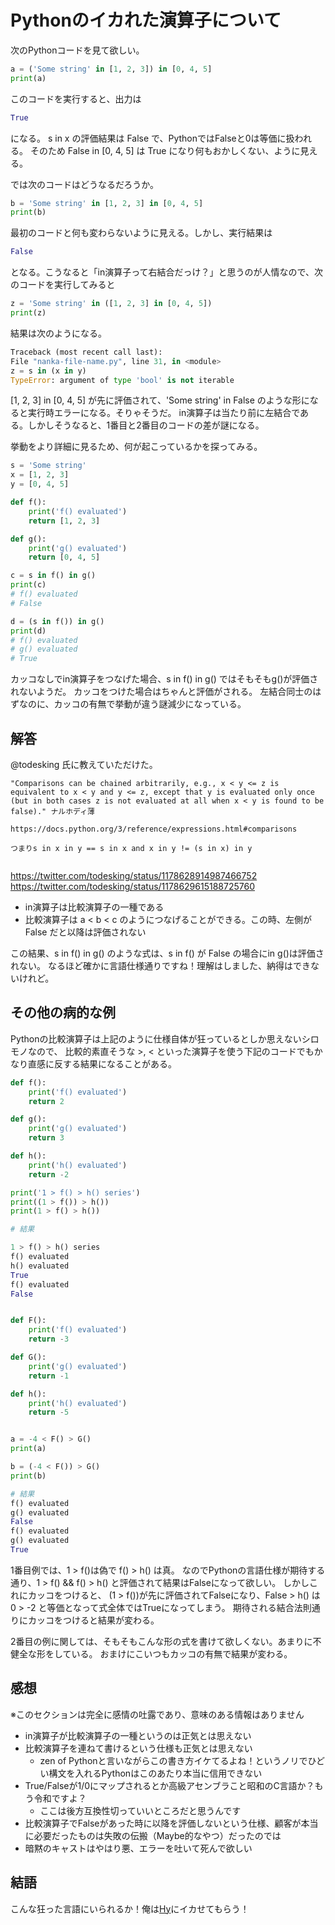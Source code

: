 # Pythonのイカれた演算子について

次のPythonコードを見て欲しい。

```python
a = ('Some string' in [1, 2, 3]) in [0, 4, 5]
print(a)
```

このコードを実行すると、出力は

```python
True
```

になる。 s in x の評価結果は False で、PythonではFalseと0は等価に扱われる。
そのため False in [0, 4, 5] は True になり何もおかしくない、ように見える。

では次のコードはどうなるだろうか。

```python
b = 'Some string' in [1, 2, 3] in [0, 4, 5]
print(b)
```

最初のコードと何も変わらないように見える。しかし、実行結果は

```python
False
```

となる。こうなると「in演算子って右結合だっけ？」と思うのが人情なので、次のコードを実行してみると

```python
z = 'Some string' in ([1, 2, 3] in [0, 4, 5])
print(z)
```

結果は次のようになる。

```python
Traceback (most recent call last):
File "nanka-file-name.py", line 31, in <module>
z = s in (x in y)
TypeError: argument of type 'bool' is not iterable
```

[1, 2, 3] in [0, 4, 5] が先に評価されて、'Some string' in False のような形になると実行時エラーになる。そりゃそうだ。
in演算子は当たり前に左結合である。しかしそうなると、1番目と2番目のコードの差が謎になる。

挙動をより詳細に見るため、何が起こっているかを探ってみる。

```python
s = 'Some string'
x = [1, 2, 3]
y = [0, 4, 5]

def f():
    print('f() evaluated')
    return [1, 2, 3]

def g():
    print('g() evaluated')
    return [0, 4, 5]

c = s in f() in g()
print(c)
# f() evaluated
# False

d = (s in f()) in g()
print(d)
# f() evaluated
# g() evaluated
# True
```

カッコなしでin演算子をつなげた場合、s in f() in g() ではそもそもg()が評価されないようだ。
カッコをつけた場合はちゃんと評価がされる。
左結合同士のはずなのに、カッコの有無で挙動が違う謎減少になっている。

## 解答

@todesking 氏に教えていただけた。

```text
"Comparisons can be chained arbitrarily, e.g., x < y <= z is equivalent to x < y and y <= z, except that y is evaluated only once (but in both cases z is not evaluated at all when x < y is found to be false)." ナルホディ薄

https://docs.python.org/3/reference/expressions.html#comparisons

つまりs in x in y == s in x and x in y != (s in x) in y


```

https://twitter.com/todesking/status/1178628914987466752
https://twitter.com/todesking/status/1178629615188725760


- in演算子は比較演算子の一種である
- 比較演算子は a < b < c のようにつなげることができる。この時、左側が False だと以降は評価されない

この結果、s in f() in g() のような式は、s in f() が False の場合にin g()は評価されない。
なるほど確かに言語仕様通りですね！理解はしました、納得はできないけれど。

## その他の病的な例

Pythonの比較演算子は上記のように仕様自体が狂っているとしか思えないシロモノなので、
比較的素直そうな >, < といった演算子を使う下記のコードでもかなり直感に反する結果になることがある。

```python
def f():
    print('f() evaluated')
    return 2

def g():
    print('g() evaluated')
    return 3

def h():
    print('h() evaluated')
    return -2

print('1 > f() > h() series')
print((1 > f()) > h())
print(1 > f() > h())

# 結果

1 > f() > h() series
f() evaluated
h() evaluated
True
f() evaluated
False


def F():
    print('f() evaluated')
    return -3

def G():
    print('g() evaluated')
    return -1

def h():
    print('h() evaluated')
    return -5


a = -4 < F() > G()
print(a)

b = (-4 < F()) > G()
print(b)

# 結果
f() evaluated
g() evaluated
False
f() evaluated
g() evaluated
True
```

1番目例では、1 > f()は偽で f() > h() は真。
なのでPythonの言語仕様が期待する通り、1 > f() && f() > h() と評価されて結果はFalseになって欲しい。
しかしこれにカッコをつけると、 (1 > f())が先に評価されてFalseになり、False > h() は
0 > -2 と等価となって式全体ではTrueになってしまう。
期待される結合法則通りにカッコをつけると結果が変わる。

2番目の例に関しては、そもそもこんな形の式を書けて欲しくない。あまりに不健全な形をしている。
おまけにこいつもカッコの有無で結果が変わる。

## 感想

※このセクションは完全に感情の吐露であり、意味のある情報はありません

- in演算子が比較演算子の一種というのは正気とは思えない
- 比較演算子を連ねて書けるという仕様も正気とは思えない
  - zen of Pythonと言いながらこの書き方イケてるよね！というノリでひどい構文を入れるPythonはこのあたり本当に信用できない
- True/Falseが1/0にマップされるとか高級アセンブラこと昭和のC言語か？もう令和ですよ？
  - ここは後方互換性切っていいところだと思うんです
- 比較演算子でFalseがあった時に以降を評価しないという仕様、顧客が本当に必要だったものは失敗の伝搬（Maybe的なやつ）だったのでは
- 暗黙のキャストはやはり悪、エラーを吐いて死んで欲しい


## 結語

こんな狂った言語にいられるか！俺は[Hy](http://hyjp.org)にイカせてもらう！
